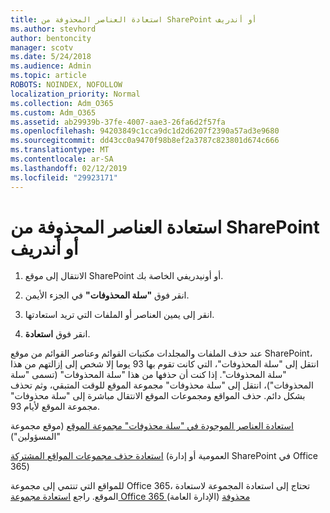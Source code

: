 ```yaml
---
title: استعادة العناصر المحذوفة من SharePoint أو أندريف
ms.author: stevhord
author: bentoncity
manager: scotv
ms.date: 5/24/2018
ms.audience: Admin
ms.topic: article
ROBOTS: NOINDEX, NOFOLLOW
localization_priority: Normal
ms.collection: Adm_O365
ms.custom: Adm_O365
ms.assetid: ab29939b-37fe-4007-aae3-26fa6d2f57fa
ms.openlocfilehash: 94203849c1cca9dc1d2d6207f2390a57ad3e9680
ms.sourcegitcommit: dd43cc0a9470f98b8ef2a3787c823801d674c666
ms.translationtype: MT
ms.contentlocale: ar-SA
ms.lasthandoff: 02/12/2019
ms.locfileid: "29923171"
---
```

# <a name="restore-deleted-items-from-sharepoint-or-onedrive"></a>استعادة العناصر المحذوفة من SharePoint أو أندريف

1. الانتقال إلى موقع SharePoint أو أونيدريفي الخاصة بك.
    
2. انقر فوق **"سلة المحذوفات"** في الجزء الأيمن. 
    
3. انقر إلى يمين العناصر أو الملفات التي تريد استعادتها.
    
4. انقر فوق **استعادة**. 
    
عند حذف الملفات والمجلدات مكتبات القوائم وعناصر القوائم من موقع SharePoint، انتقل إلى "سلة المحذوفات"، التي كانت تقوم بها 93 يوما إلا شخص إلى إزالتهم من هذا "سلة المحذوفات". إذا كنت أن حذفها من هذا "سلة المحذوفات" (تسمى "سلة المحذوفات")، انتقل إلى "سلة محذوفات" مجموعة الموقع للوقت المتبقي، وثم تحذف بشكل دائم. حذف المواقع ومجموعات الموقع الانتقال مباشرة إلى "سلة محذوفات" مجموعة الموقع لأيام 93.
  
[استعادة العناصر الموجودة في "سلة محذوفات" مجموعة الموقع](https://go.microsoft.com/fwlink/?linkid=867800) (موقع مجموعة "المسؤولين") 
  
[استعادة حذف مجموعات المواقع المشتركة](https://go.microsoft.com/fwlink/?linkid=867660) (العمومية أو إدارة SharePoint في Office 365) 
  
للمواقع التي تنتمي إلى مجموعة Office 365، تحتاج إلى استعادة المجموعة لاستعادة الموقع. راجع [استعادة مجموعة Office 365 محذوفة](https://go.microsoft.com/fwlink/?linkid=867802) (الإدارة العامة) 
  

